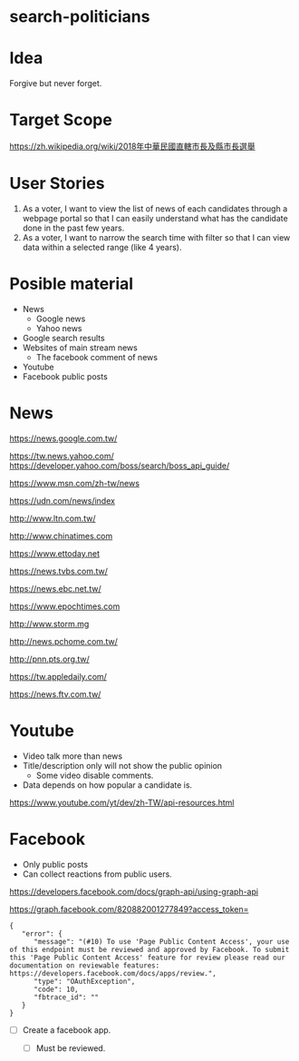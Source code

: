 search-politicians
===

# Idea

Forgive but never forget.

# Target Scope

https://zh.wikipedia.org/wiki/2018年中華民國直轄市長及縣市長選舉

# User Stories

1. As a voter, I want to view the list of news of each candidates through a webpage portal so that I can easily understand what has the candidate done in the past few years.
2. As a voter, I want to narrow the search time with filter so that I can view data within a selected range (like 4 years).

# Posible material

- News
  - Google news
  - Yahoo news
- Google search results
- Websites of main stream news
  - The facebook comment of news
- Youtube
- Facebook public posts

# News

https://news.google.com.tw/

https://tw.news.yahoo.com/
https://developer.yahoo.com/boss/search/boss_api_guide/

https://www.msn.com/zh-tw/news

https://udn.com/news/index

http://www.ltn.com.tw/

http://www.chinatimes.com

https://www.ettoday.net

https://news.tvbs.com.tw/

https://news.ebc.net.tw/

https://www.epochtimes.com

http://www.storm.mg

http://news.pchome.com.tw/

http://pnn.pts.org.tw/

https://tw.appledaily.com/

https://news.ftv.com.tw/

# Youtube

- Video talk more than news
- Title/description only will not show the public opinion
  - Some video disable comments.
- Data depends on how popular a candidate is.

https://www.youtube.com/yt/dev/zh-TW/api-resources.html

# Facebook

- Only public posts
- Can collect reactions from public users.

https://developers.facebook.com/docs/graph-api/using-graph-api

https://graph.facebook.com/820882001277849?access_token=
```
{
   "error": {
      "message": "(#10) To use 'Page Public Content Access', your use of this endpoint must be reviewed and approved by Facebook. To submit this 'Page Public Content Access' feature for review please read our documentation on reviewable features: https://developers.facebook.com/docs/apps/review.",
      "type": "OAuthException",
      "code": 10,
      "fbtrace_id": ""
   }
}
```
- [ ] Create a facebook app.
  - [ ] Must be reviewed.

